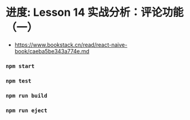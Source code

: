 # 进度: Lesson 14 实战分析：评论功能（一）
- https://www.bookstack.cn/read/react-naive-book/caeba5be343a774e.md

### `npm start`

### `npm test`

### `npm run build`

### `npm run eject`
